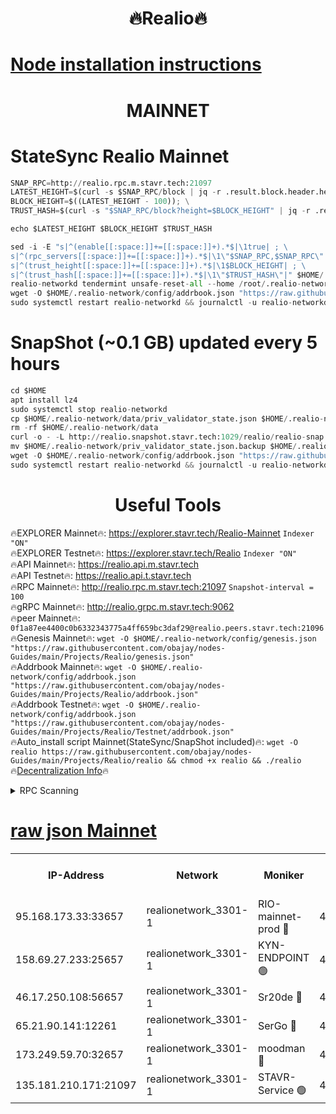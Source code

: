 <h1 align="center"> 🔥Realio🔥</h1>

[Node installation instructions](https://github.com/obajay/nodes-Guides/tree/main/Projects/Realio)
=

<h1 align="center"> MAINNET</h1>

# StateSync Realio Mainnet
```python
SNAP_RPC=http://realio.rpc.m.stavr.tech:21097
LATEST_HEIGHT=$(curl -s $SNAP_RPC/block | jq -r .result.block.header.height); \
BLOCK_HEIGHT=$((LATEST_HEIGHT - 100)); \
TRUST_HASH=$(curl -s "$SNAP_RPC/block?height=$BLOCK_HEIGHT" | jq -r .result.block_id.hash)

echo $LATEST_HEIGHT $BLOCK_HEIGHT $TRUST_HASH

sed -i -E "s|^(enable[[:space:]]+=[[:space:]]+).*$|\1true| ; \
s|^(rpc_servers[[:space:]]+=[[:space:]]+).*$|\1\"$SNAP_RPC,$SNAP_RPC\"| ; \
s|^(trust_height[[:space:]]+=[[:space:]]+).*$|\1$BLOCK_HEIGHT| ; \
s|^(trust_hash[[:space:]]+=[[:space:]]+).*$|\1\"$TRUST_HASH\"|" $HOME/.realio-network/config/config.toml
realio-networkd tendermint unsafe-reset-all --home /root/.realio-network
wget -O $HOME/.realio-network/config/addrbook.json "https://raw.githubusercontent.com/obajay/nodes-Guides/main/Projects/Realio/addrbook.json"
sudo systemctl restart realio-networkd && journalctl -u realio-networkd -f -o cat
```
# SnapShot (~0.1 GB) updated every 5 hours
```python
cd $HOME
apt install lz4
sudo systemctl stop realio-networkd
cp $HOME/.realio-network/data/priv_validator_state.json $HOME/.realio-network/priv_validator_state.json.backup
rm -rf $HOME/.realio-network/data
curl -o - -L http://realio.snapshot.stavr.tech:1029/realio/realio-snap.tar.lz4 | lz4 -c -d - | tar -x -C $HOME/.realio-network --strip-components 2
mv $HOME/.realio-network/priv_validator_state.json.backup $HOME/.realio-network/data/priv_validator_state.json
wget -O $HOME/.realio-network/config/addrbook.json "https://raw.githubusercontent.com/obajay/nodes-Guides/main/Projects/Realio/addrbook.json"
sudo systemctl restart realio-networkd && journalctl -u realio-networkd -f -o cat
```
 <h1 align="center"> Useful Tools</h1>

🔥EXPLORER Mainnet🔥:       https://explorer.stavr.tech/Realio-Mainnet  `Indexer "ON"` \
🔥EXPLORER Testnet🔥:         https://explorer.stavr.tech/Realio             `Indexer "ON"` \
🔥API Mainnet🔥:                    https://realio.api.m.stavr.tech \
🔥API Testnet🔥:                      https://realio.api.t.stavr.tech \
🔥RPC Mainnet🔥:                   http://realio.rpc.m.stavr.tech:21097              `Snapshot-interval = 100` \
🔥gRPC Mainnet🔥:                 http://realio.grpc.m.stavr.tech:9062 \
🔥peer Mainnet🔥:                   `0f1a87ee4400c0b6332343775a4ff659bc3daf29@realio.peers.stavr.tech:21096` \
🔥Genesis Mainnet🔥:     ```wget -O $HOME/.realio-network/config/genesis.json "https://raw.githubusercontent.com/obajay/nodes-Guides/main/Projects/Realio/genesis.json"``` \
🔥Addrbook Mainnet🔥:    ```wget -O $HOME/.realio-network/config/addrbook.json "https://raw.githubusercontent.com/obajay/nodes-Guides/main/Projects/Realio/addrbook.json"``` \
🔥Addrbook Testnet🔥:    ```wget -O $HOME/.realio-network/config/addrbook.json "https://raw.githubusercontent.com/obajay/nodes-Guides/main/Projects/Realio/Testnet/addrbook.json"``` \
🔥Auto_install script Mainnet(StateSync/SnapShot included)🔥: ```wget -O realio https://raw.githubusercontent.com/obajay/nodes-Guides/main/Projects/Realio/realio && chmod +x realio && ./realio``` \
🔥[Decentralization Info](https://github.com/obajay/StateSync-snapshots/tree/main/Projects/Realio/Decentralization)🔥

<details>
<summary>RPC Scanning</summary>

<h2 align="center"> We scan nodes in real time every 4 hours. And we provide the final result of RPC endpoints.
We cannot influence the operation of these nodes in any way. </h2>


```python
If Voting Power is higher than 0 --> then the Node is a validator of the network and may be subject to attack and be a potential threat to the chain.
```
```python
We marked such validators with a red symbol
```

</details>

[raw json Mainnet](https://rpc-check.realiom.stavr.tech/realiom/rpc-realiom-result.json)
=


<table><tr><th>IP-Address</th><th>Network</th><th>Moniker</th><th>Latest Block Height</th><th>Earliest Block Height</th><th>Catching Up</th><th>Tx Index</th><th>Voting Power</th><th>Scan Time</th></tr><tr><td>95.168.173.33:33657</td><td>realionetwork_3301-1</td><td>RIO-mainnet-prod 🔴</td><td>4832940</td><td>3944101</td><td>False</td><td>on</td><td>66636</td><td>2024-01-22T09:18:22.153145158UTC</td></tr><tr><td>158.69.27.233:25657</td><td>realionetwork_3301-1</td><td>KYN-ENDPOINT 🟢</td><td>4832941</td><td>4224001</td><td>False</td><td>on</td><td>0</td><td>2024-01-22T09:18:27.719115277UTC</td></tr><tr><td>46.17.250.108:56657</td><td>realionetwork_3301-1</td><td>Sr20de 🔴</td><td>4832940</td><td>4639101</td><td>False</td><td>on</td><td>129047</td><td>2024-01-22T09:18:22.617537233UTC</td></tr><tr><td>65.21.90.141:12261</td><td>realionetwork_3301-1</td><td>SerGo 🔴</td><td>4832940</td><td>4732940</td><td>False</td><td>off</td><td>86877</td><td>2024-01-22T09:18:20.891288686UTC</td></tr><tr><td>173.249.59.70:32657</td><td>realionetwork_3301-1</td><td>moodman 🔴</td><td>4832941</td><td>4732941</td><td>False</td><td>off</td><td>107019</td><td>2024-01-22T09:18:28.008873472UTC</td></tr><tr><td>135.181.210.171:21097</td><td>realionetwork_3301-1</td><td>STAVR-Service 🟢</td><td>4832940</td><td>4747001</td><td>False</td><td>on</td><td>0</td><td>2024-01-22T09:18:22.978977474UTC</td></tr></table>
